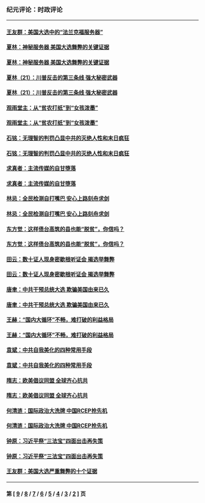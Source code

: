 ### 纪元评论：时政评论
---
#### [王友群：美国大选中的“法兰克福服务器”](../../pages/nsc1025/n12591674.md) 
#### [夏林：神秘服务器 美国大选舞弊的关键证据](../../pages/nsc1025/n12591715.md) 
#### [夏林：神秘服务器 美国大选舞弊的关键证据](../../pages/nsc1025/n12591715.md) 
#### [夏林（21）：川普反击的第三条线 强大秘密武器](../../pages/nsc1025/n12591567.md) 
#### [夏林（21）：川普反击的第三条线 强大秘密武器](../../pages/nsc1025/n12591567.md) 
#### [观雨堂主：从“贫农打纸”到“女孩泼墨”](../../pages/nsc1025/n12590902.md) 
#### [观雨堂主：从“贫农打纸”到“女孩泼墨”](../../pages/nsc1025/n12590902.md) 
#### [石铭：无理智的判罚凸显中共的灭绝人性和末日疯狂](../../pages/nsc1025/n12590788.md) 
#### [石铭：无理智的判罚凸显中共的灭绝人性和末日疯狂](../../pages/nsc1025/n12590788.md) 
#### [求真者：主流传媒的自甘堕落](../../pages/nsc1025/n12590538.md) 
#### [求真者：主流传媒的自甘堕落](../../pages/nsc1025/n12590538.md) 
#### [林忌：全民检测自打嘴巴 安心上路刻舟求剑](../../pages/nsc1025/n12590469.md) 
#### [林忌：全民检测自打嘴巴 安心上路刻舟求剑](../../pages/nsc1025/n12590469.md) 
#### [东方觉：这样债台高筑的县也能“脱贫”，你信吗？](../../pages/nsc1025/n12590343.md) 
#### [东方觉：这样债台高筑的县也能“脱贫”，你信吗？](../../pages/nsc1025/n12590343.md) 
#### [田云：数十证人现身密歇根听证会 揭选举舞弊](../../pages/nsc1025/n12589582.md) 
#### [田云：数十证人现身密歇根听证会 揭选举舞弊](../../pages/nsc1025/n12589582.md) 
#### [唐聿：中共干预总统大选 欺骗美国由来已久](../../pages/nsc1025/n12590187.md) 
#### [唐聿：中共干预总统大选 欺骗美国由来已久](../../pages/nsc1025/n12590187.md) 
#### [王赫：“国内大循环”不畅，难打破的利益格局](../../pages/nsc1025/n12589335.md) 
#### [王赫：“国内大循环”不畅，难打破的利益格局](../../pages/nsc1025/n12589335.md) 
#### [袁斌：中共自我美化的四种常用手段](../../pages/nsc1025/n12589513.md) 
#### [袁斌：中共自我美化的四种常用手段](../../pages/nsc1025/n12589513.md) 
#### [隋志：欧美倡议同盟 全球齐心抗共](../../pages/nsc1025/n12589464.md) 
#### [隋志：欧美倡议同盟 全球齐心抗共](../../pages/nsc1025/n12589464.md) 
#### [何清涟：国际政治大洗牌 中国RCEP抢先机](../../pages/nsc1025/n12589357.md) 
#### [何清涟：国际政治大洗牌 中国RCEP抢先机](../../pages/nsc1025/n12589357.md) 
#### [钟原：习近平祭“三法宝”四面出击再失策](../../pages/nsc1025/n12589250.md) 
#### [钟原：习近平祭“三法宝”四面出击再失策](../../pages/nsc1025/n12589250.md) 
#### [王友群：美国大选严重舞弊的十个证据](../../pages/nsc1025/n12588943.md) 

---
#### 第 [ [9](./9.md) / [8](./8.md) / [7](./7.md) / [6](./6.md) / [5](./5.md) / [4](./4.md) / [3](./3.md) / [2](./2.md) ] 页
